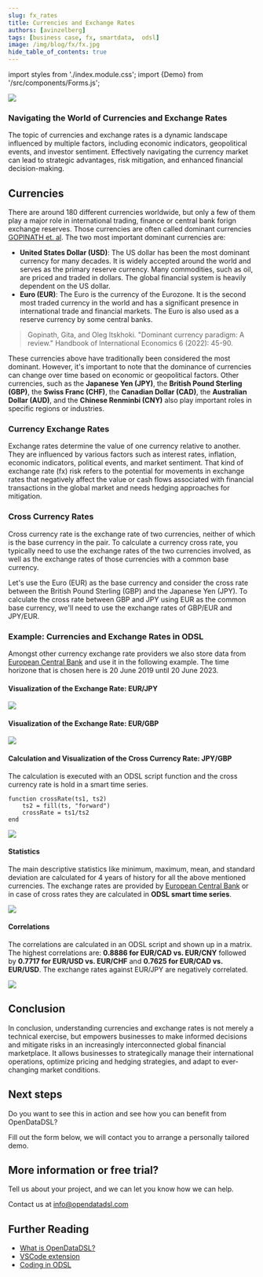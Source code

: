 ```yaml
---
slug: fx_rates
title: Currencies and Exchange Rates
authors: [avinzelberg]
tags: [business case, fx, smartdata,  odsl]
image: /img/blog/fx/fx.jpg
hide_table_of_contents: true
---
```

import styles from './index.module.css';
import {Demo} from '/src/components/Forms.js';

<div className="row">
  <div className="col-md">
    <img src="/img/blog/fx/fx.jpg"/>
  </div>
  <div className="col-md">
  <h3>Navigating the World of Currencies and Exchange Rates</h3>  
    <p></p>
    The topic of currencies and exchange rates is a dynamic landscape influenced by multiple factors, including economic indicators, geopolitical events, and investor sentiment. Effectively navigating the currency market can lead to strategic advantages, risk mitigation, and enhanced financial decision-making.
    <p></p>
  </div>
</div>

<!--truncate-->

## Currencies

There are around 180 different currencies worldwide, but only a few of them play a major role in international trading, finance or central bank forign exchange reserves. Those currencies are often called dominant currencies [GOPINATH et. al](https://doi.org/10.1016/bs.hesint.2022.02.009).
The two most important dominant currencies are:
* **United States Dollar (USD)**: The US dollar has been the most dominant currency for many decades. It is widely accepted around the world and serves as the primary reserve currency. Many commodities, such as oil, are priced and traded in dollars. The global financial system is heavily dependent on the US dollar.
* **Euro (EUR)**: The Euro is the currency of the Eurozone. It is the second most traded currency in the world and has a significant presence in international trade and financial markets. The Euro is also used as a reserve currency by some central banks.

> Gopinath, Gita, and Oleg Itskhoki. "Dominant currency paradigm: A review." Handbook of International Economics 6 (2022): 45-90.

These currencies above have traditionally been considered the most dominant. However, it's important to note that the dominance of currencies can change over time based on economic or geopolitical factors. Other currencies, such as the **Japanese Yen (JPY)**, the **British Pound Sterling (GBP)**, the **Swiss Franc (CHF)**, the **Canadian Dollar (CAD)**, the **Australian Dollar (AUD)**, and the **Chinese Renminbi (CNY)** also play important roles in specific regions or industries.


### Currency Exchange Rates

Exchange rates determine the value of one currency relative to another. They are influenced by various factors such as interest rates, inflation, economic indicators, political events, and market sentiment. That kind of exchange rate (fx) risk refers to the potential for movements in exchange rates that negatively affect the value or cash flows associated with financial transactions in the global market and needs hedging approaches for mitigation.

### Cross Currency Rates

Cross currency rate is the exchange rate of two currencies, neither of which is the base currency in the pair. To calculate a currency cross rate, you typically need to use the exchange rates of the two currencies involved, as well as the exchange rates of those currencies with a common base currency. 

Let's use the Euro (EUR) as the base currency and consider the cross rate between the British Pound Sterling (GBP) and the Japanese Yen (JPY).
To calculate the cross rate between GBP and JPY using EUR as the common base currency, we'll need to use the exchange rates of GBP/EUR and JPY/EUR.


### Example: Currencies and Exchange Rates in ODSL

Amongst other currency exchange rate providers we also store data from [European Central Bank](https://www.ecb.europa.eu/stats/policy_and_exchange_rates/euro_reference_exchange_rates/html/index.en.html) and use it in the following example. The time horizone that is chosen here is 20 June 2019 until 20 June 2023.


#### Visualization of the Exchange Rate: EUR/JPY

<img className={styles.product_screenshot} src="/img/blog/fx/EURJPY.PNG" />


#### Visualization of the Exchange Rate: EUR/GBP

<img className={styles.product_screenshot} src="/img/blog/fx/EURGBP.PNG" />


#### Calculation and Visualization of the Cross Currency Rate: JPY/GBP

The calculation is executed with an ODSL script function and the cross currency rate is hold in a smart time series. 

```
function crossRate(ts1, ts2)
    ts2 = fill(ts, "forward")
    crossRate = ts1/ts2
end

```

<img className={styles.product_screenshot} src="/img/blog/fx/JPYGBP.PNG" />



#### Statistics


The main descriptive statistics like minimum, maximum, mean, and standard deviation are calculated for 4 years of history for all the above mentioned currencies. The exchange rates are provided by [European Central Bank](https://www.ecb.europa.eu/stats/policy_and_exchange_rates/euro_reference_exchange_rates/html/index.en.html) or in case of cross rates they are calculated in **ODSL smart time series**.

<img className={styles.product_screenshot} src="/img/blog/fx/STATS.PNG" />



#### Correlations

The correlations are calculated in an ODSL script and shown up in a matrix. The highest correlations are: **0.8886 for EUR/CAD vs. EUR/CNY** followed by **0.7717 for EUR/USD vs. EUR/CHF** and **0.7625 for EUR/CAD vs. EUR/USD**. The exchange rates against EUR/JPY are negatively correlated.


<img className={styles.product_screenshot} src="/img/blog/fx/CORREL.PNG" />


## Conclusion

In conclusion, understanding currencies and exchange rates is not merely a technical exercise, but empowers businesses to make informed decisions and mitigate risks in an increasingly interconnected global financial marketplace. It allows businesses to strategically manage their international operations, optimize pricing and hedging strategies, and adapt to ever-changing market conditions. 


## Next steps
Do you want to see this in action and see how you can benefit from OpenDataDSL?

Fill out the form below, we will contact you to arrange a personally tailored demo.

<Demo />


## More information or free trial?
Tell us about your project, and we can let you know how we can help.

Contact us at [info@opendatadsl.com](mailto:info@opendatadsl.com)

## Further Reading
* [What is OpenDataDSL?](https://doc.opendatadsl.com/docs/product/intro)
* [VSCode extension](https://doc.opendatadsl.com/docs/user/vscode)
* [Coding in ODSL](https://doc.opendatadsl.com/docs/odsl)